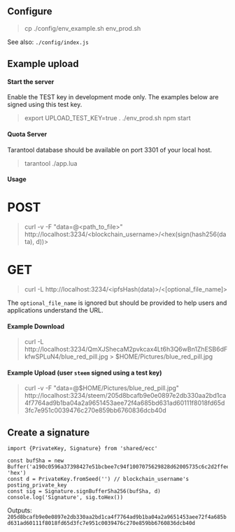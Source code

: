 ## Configure

> cp ./config/env_example.sh env_prod.sh

See also: `./config/index.js`

## Example upload

#### Start the server

Enable the TEST key in development mode only.  The examples below are signed using this test key.
 
> export UPLOAD_TEST_KEY=true
> . ./env_prod.sh
> npm start

#### Quota Server

Tarantool database should be available on port 3301 of your local host.

> tarantool ./app.lua

#### Usage

# POST

> curl -v -F "data=@<path_to_file>" http://localhost:3234/<blockchain_username>/<hex(sign(hash256(data), d))>

# GET

> curl -L http://localhost:3234/<ipfsHash(data)>/<[optional_file_name]>

The `optional_file_name` is ignored but should be provided to help users and applications understand the URL.

#### Example Download

> curl -L http://localhost:3234/QmXJShecaM2pvkcax4Lt6h3Q6wBn1ZhESB6dFkfwSPLuN4/blue_red_pill.jpg > $HOME/Pictures/blue_red_pill.jpg

#### Example Upload (user `steem` signed using a test key)

> curl -v -F "data=@$HOME/Pictures/blue_red_pill.jpg" http://localhost:3234/steem/205d8bcafb9e0e0897e2db330aa2bd1ca4f7764ad9b1ba04a2a9651453aee72f4a685bd631ad60111f8018fd65d3fc7e951c0039476c270e859bb6760836dcb40d

## Create a signature

```
import {PrivateKey, Signature} from 'shared/ecc'

const bufSha = new Buffer('a190c0596a37398427e51bcbee7c94f1007075629828d62005735c6c2d2ffeef', 'hex')
const d = PrivateKey.fromSeed('') // blockchain_username's posting_private_key
const sig = Signature.signBufferSha256(bufSha, d)
console.log('Signature', sig.toHex())
```
Outputs: `205d8bcafb9e0e0897e2db330aa2bd1ca4f7764ad9b1ba04a2a9651453aee72f4a685bd631ad60111f8018fd65d3fc7e951c0039476c270e859bb6760836dcb40d`
